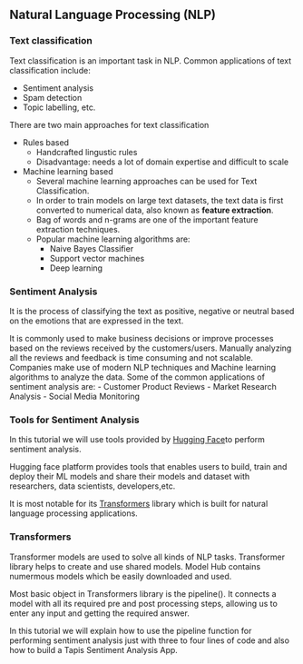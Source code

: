 ## Natural Language Processing (NLP)

### Text classification
Text classification is an important task in NLP. Common applications of text classification include:
- Sentiment analysis
- Spam detection 
- Topic labelling, etc.

There are two main approaches for text classification
* Rules based 
    - Handcrafted lingustic rules
    - Disadvantage: needs a lot of domain expertise and difficult to scale
* Machine learning based
    - Several machine learning approaches can be used for Text Classification. 
    - In order to train models on large text datasets, the text data is first converted to numerical data, also known as **feature extraction**. 
    - Bag of words and n-grams are one of the important feature extraction techniques.
    - Popular machine learning algorithms are:
        - Naive Bayes Classifier
        - Support vector machines
        - Deep learning 

### Sentiment Analysis
It is the process of classifying the text as positive, negative or neutral based on the emotions that are expressed in the text. 

It is commonly used to make business decisions or improve processes based on the reviews received by the customers/users. Manually analyzing all the reviews and feedback is time consuming and not scalable. Companies make use of modern NLP techniques and Machine learning algorithms to analyze the data. Some of the common applications of sentiment analysis are:
    - Customer Product Reviews
    - Market Research Analysis
    - Social Media Monitoring


### Tools for Sentiment Analysis

In this tutorial we will use tools provided by [Hugging Face](https://huggingface.co)to perform sentiment analysis. 

Hugging face platform provides tools that enables users to build, train and deploy their ML models and share their models and dataset with researchers, data scientists, developers,etc.

It is most notable for its [Transformers](https://huggingface.co/docs/transformers/index) library which is built for natural language processing applications.

### Transformers 
Transformer models are used to solve all kinds of NLP tasks. Transformer library helps to create and use shared models. Model Hub contains numermous models which be easily downloaded and used.

Most basic object in Transformers library is the pipeline(). It connects a model with all its required pre and post processing steps, allowing us to enter any input and getting the required answer.

In this tutorial we will explain how to use the pipeline function for performing sentiment analysis just with three to four lines of code and also how to build a Tapis Sentiment Analysis App.




